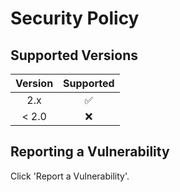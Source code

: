 # Security Policy

## Supported Versions

| Version | Supported          |
| :-----: | :----------------: |
| 2.x     | :white_check_mark: |
| < 2.0   | :x:                |

## Reporting a Vulnerability

Click 'Report a Vulnerability'.
